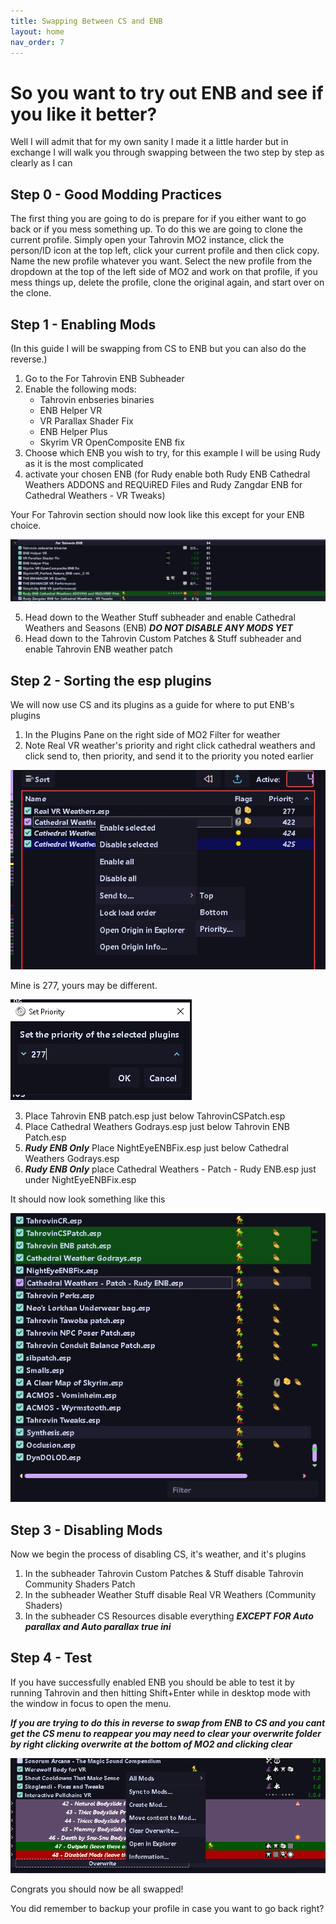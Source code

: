 ```yaml
---
title: Swapping Between CS and ENB
layout: home
nav_order: 7
---
```


# So you want to try out ENB and see if you like it better?


Well I will admit that for my own sanity I made it a little harder but in exchange I will walk you through swapping between the two step by step as clearly as I can

## Step 0 - Good Modding Practices


The first thing you are going to do is prepare for if you either want to go back or if you mess something up. To do this we are going to clone the current profile. Simply open your Tahrovin MO2 instance, click the person/ID icon at the top left, click your current profile and then click copy. Name the new profile whatever you want. Select the new profile from the dropdown at the top of the left side of MO2 and work on that profile, if you mess things up, delete the profile, clone the original again, and start over on the clone.


## Step 1 - Enabling Mods


(In this guide I will be swapping from CS to ENB but you can also do the reverse.)
1. Go to the For Tahrovin ENB Subheader
2. Enable the following mods:
    - Tahrovin enbseries binaries
    - ENB Helper VR
    - VR Parallax Shader Fix
    - ENB Helper Plus
    - Skyrim VR OpenComposite ENB fix
3. Choose which ENB you wish to try, for this example I will be using Rudy as it is the most complicated
4. activate your chosen ENB (for Rudy enable both Rudy ENB Cathedral Weathers ADDONS and REQUiRED Files and Rudy Zangdar ENB for Cathedral Weathers - VR Tweaks)

Your For Tahrovin section should now look like this except for your ENB choice.

![ENB Swap 1](/assets/images/ENB%20Swap%201.png)

5. Head down to the Weather Stuff subheader and enable Cathedral Weathers and Seasons (ENB) ***DO NOT DISABLE ANY MODS YET***
6. Head down to the Tahrovin Custom Patches & Stuff subheader and enable Tahrovin ENB weather patch


## Step 2 - Sorting the esp plugins


We will now use CS and its plugins as a guide for where to put ENB's plugins
1. In the Plugins Pane on the right side of MO2 Filter for weather
2. Note Real VR weather's priority and right click cathedral weathers and click send to, then priority, and send it to the priority you noted earlier

![ENB Swap 2](/assets/images/ENB%20Swap%202.png)

Mine is 277, yours may be different.

![ENB Swap 3](/assets/images/ENB%20Swap%203.png)

3. Place Tahrovin ENB patch.esp just below TahrovinCSPatch.esp
4. Place Cathedral Weathers Godrays.esp just below Tahrovin ENB Patch.esp
5. ***Rudy ENB Only*** Place NightEyeENBFix.esp just below Cathedral Weathers Godrays.esp
6. ***Rudy ENB Only*** place Cathedral Weathers - Patch - Rudy ENB.esp just under NightEyeENBFix.esp

It should now look something like this

![ENB Swap 4](/assets/images/ENB%20Swap%204.png)


## Step 3 - Disabling Mods


Now we begin the process of disabling CS, it's weather, and it's plugins
1. In the subheader Tahrovin Custom Patches & Stuff disable Tahrovin Community Shaders Patch
2. In the subheader Weather Stuff disable Real VR Weathers (Community Shaders)
3. In the subheader CS Resources disable everything ***EXCEPT FOR Auto parallax and Auto parallax true ini***


## Step 4 - Test


If you have successfully enabled ENB you should be able to test it by running Tahrovin and then hitting Shift+Enter while in desktop mode with the window in focus to open the menu.

***If you are trying to do this in reverse to swap from ENB to CS and you cant get the CS menu to reappear you may need to clear your overwrite folder by right clicking overwrite at the bottom of MO2 and clicking clear***

![ENB Swap 5](/assets/images/ENB%20Swap%205.png)

Congrats you should now be all swapped!

You did remember to backup your profile in case you want to go back right?


